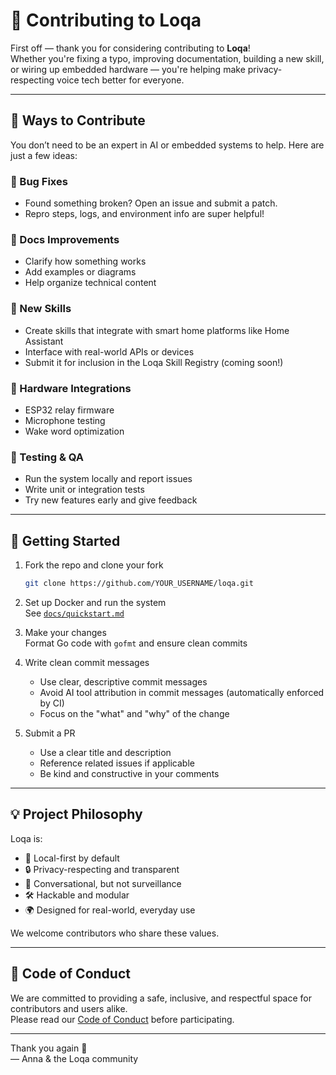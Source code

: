 # 🤝 Contributing to Loqa

First off — thank you for considering contributing to **Loqa**!  
Whether you're fixing a typo, improving documentation, building a new skill, or wiring up embedded hardware — you're helping make privacy-respecting voice tech better for everyone.

---

## 🧰 Ways to Contribute

You don’t need to be an expert in AI or embedded systems to help. Here are just a few ideas:

### 🐞 Bug Fixes
- Found something broken? Open an issue and submit a patch.
- Repro steps, logs, and environment info are super helpful!

### 🧹 Docs Improvements
- Clarify how something works
- Add examples or diagrams
- Help organize technical content

### 🧠 New Skills
- Create skills that integrate with smart home platforms like Home Assistant
- Interface with real-world APIs or devices
- Submit it for inclusion in the Loqa Skill Registry (coming soon!)

### 🔌 Hardware Integrations
- ESP32 relay firmware
- Microphone testing
- Wake word optimization

### 🧪 Testing & QA
- Run the system locally and report issues
- Write unit or integration tests
- Try new features early and give feedback

---

## 🚀 Getting Started

1. Fork the repo and clone your fork  
   ```bash
   git clone https://github.com/YOUR_USERNAME/loqa.git
   ```

2. Set up Docker and run the system  
   See [`docs/quickstart.md`](./docs/quickstart.md)

3. Make your changes  
   Format Go code with `gofmt` and ensure clean commits

4. Write clean commit messages  
   - Use clear, descriptive commit messages
   - Avoid AI tool attribution in commit messages (automatically enforced by CI)
   - Focus on the "what" and "why" of the change

5. Submit a PR  
   - Use a clear title and description
   - Reference related issues if applicable
   - Be kind and constructive in your comments

---

## 💡 Project Philosophy

Loqa is:
- 🧱 Local-first by default
- 🔒 Privacy-respecting and transparent
- 💬 Conversational, but not surveillance
- 🛠️ Hackable and modular
- 🌍 Designed for real-world, everyday use

We welcome contributors who share these values.

---

## 📄 Code of Conduct

We are committed to providing a safe, inclusive, and respectful space for contributors and users alike.  
Please read our [Code of Conduct](./CODE_OF_CONDUCT.md) before participating.

---

Thank you again 💜  
— Anna & the Loqa community